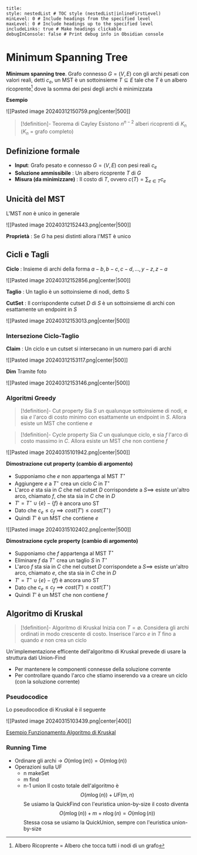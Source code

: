
```table-of-contents
title: 
style: nestedList # TOC style (nestedList|inlineFirstLevel)
minLevel: 0 # Include headings from the specified level
maxLevel: 0 # Include headings up to the specified level
includeLinks: true # Make headings clickable
debugInConsole: false # Print debug info in Obsidian console
```

# Minimum Spanning Tree

**Minimum spanning tree**. Grafo connesso $G=(V,E)$ con gli archi pesati con valori reali, detti $c_e$, un MST è un sottoinsieme $T\subseteq E$ tale che $T$ è un albero ricoprente[^1] dove la somma dei pesi degli archi è minimizzata

**Esempio**

![[Pasted image 20240312150759.png|center|500]]

>[!definition]- Teorema di Cayley
>Esistono $n^{n-2}$ alberi ricoprenti di $K_n$ ($K_n$ = grafo completo)

## Definizione formale

- **Input**: Grafo pesato e connesso $G=(V,E)$ con pesi reali $c_e$
- **Soluzione ammissibile** : Un albero ricoprente $T$ di $G$
- **Misura (da minimizzare)** : Il costo di $T$, ovvero $c(T)=\sum_{e\in T}c_e$

## Unicità del MST

L'MST _non_ è unico in generale

![[Pasted image 20240312152443.png|center|500]]

**Proprietà** : Se $G$ ha pesi distinti allora l'MST è unico

## Cicli e Tagli

**Ciclo** : Insieme di archi della forma $a-b,b-c,c-d,\dots,y-z,z-a$

![[Pasted image 20240312152856.png|center|500]]

**Taglio** : Un taglio è un sottoinsieme di nodi, detto S

**CutSet** : Il corrispondente cutset $D$ di $S$ è un sottoinsieme di archi con esattamente un endpoint in $S$

![[Pasted image 20240312153013.png|center|500]]

### Intersezione Ciclo-Taglio

**Claim** : Un ciclo e un cutset si intersecano in un numero pari di archi

![[Pasted image 20240312153117.png|center|500]]

**Dim** Tramite foto

![[Pasted image 20240312153146.png|center|500]]

### Algoritmi Greedy

>[!definition]- Cut property
>Sia $S$ un qualunque sottoinsieme di nodi, e sia $e$ l'arco di costo minimo con esattamente un endpoint in $S$. Allora esiste un MST che contiene $e$

>[!definition]- Cycle property
>Sia $C$ un qualunque ciclo, e sia $f$ l'arco di costo massimo in $C$. Allora esiste un MST che non contiene $f$

![[Pasted image 20240315101942.png|center|500]]

**Dimostrazione cut property (cambio di argomento)**
- Supponiamo che $e$ non appartenga al MST $T^\star$
- Aggiungere $e$ a $T^\star$ crea un ciclo $C$ in $T^\star$
- L'arco $e$ sta sia in $C$ che nel cutset $D$ corrispondete a $S\implies$ esiste un'altro arco, chiamato $f$, che sta sia in $C$ che in $D$
- $T'=T^\star\cup\{e\}-\{f\}$ è ancora uno ST
- Dato che $c_e\leq c_f\implies cost(T')\leq cost(T^\star)$
- Quindi $T'$ è un MST che contiene $e$

![[Pasted image 20240315102402.png|center|500]]

**Dimostrazione cycle property (cambio di argomento)**
- Supponiamo che $f$  appartenga al MST $T^\star$
- Eliminare $f$ da $T^\star$ crea un taglio $S$ in $T^\star$
- L'arco $f$ sta sia in $C$ che nel cutset $D$ corrispondete a $S\implies$ esiste un'altro arco, chiamato $e$, che sta sia in $C$ che in $D$
- $T'=T^\star\cup\{e\}-\{f\}$ è ancora uno ST
- Dato che $c_e\leq c_f\implies cost(T')\leq cost(T^\star)$
- Quindi $T'$ è un MST che non contiene $f$

## Algoritmo di Kruskal

>[!definition]- Algoritmo di Kruskal
>Inizia con $T=\emptyset$. Considera gli archi ordinati in modo crescente di costo. Inserisce l'arco $e$ in $T$ fino a quando $e$ non crea un ciclo

Un'implementazione efficente dell'algoritmo di Kruskal prevede di usare la struttura dati Union-Find
- Per mantenere le componenti connesse della soluzione corrente
- Per controllare quando l'arco che stiamo inserendo va a creare un ciclo (con la soluzione corrente)

### Pseudocodice

Lo pseudocodice di Kruskal è il seguente

![[Pasted image 20240315103439.png|center|400]]

[Esempio Funzionamento Algoritmo di Kruskal](https://www.mat.uniroma2.it/~guala/03_mst_2023.pdf?16)

### Running Time

- Ordinare gli archi -> $O(m\log(m))=O(m\log(n))$
- Operazioni sulla UF
	- n makeSet
	- m find
	- n-1 union
Il costo totale dell'algoritmo è $$O(m\log(n))+UF(m,n)$$
Se usiamo la QuickFind con l'euristica union-by-size il costo diventa
$$O(m\log(n))+m+n\log(n)=O(m\log(n))$$
Stessa cosa se usiamo la QuickUnion, sempre con l'euristica union-by-size


[^1]: Albero Ricoprente = Albero che tocca tutti i nodi di un grafo